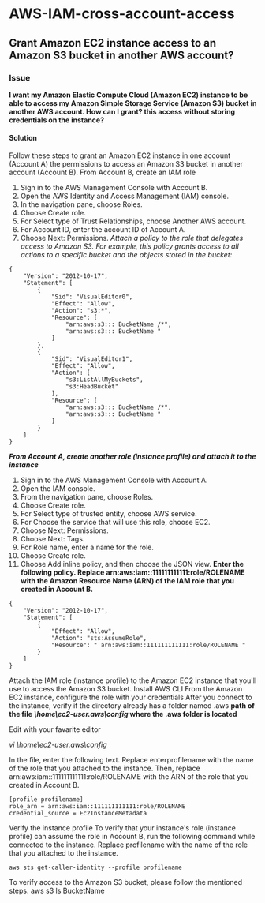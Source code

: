 # AWS-IAM-cross-account-access


## Grant Amazon EC2 instance access to an Amazon S3 bucket in another AWS account?
### Issue
**I want my Amazon Elastic Compute Cloud (Amazon EC2) instance to be able to access my Amazon Simple Storage Service (Amazon S3) bucket in another AWS account. How can I grant? this access without storing credentials on the instance?**
#### Solution
Follow these steps to grant an Amazon EC2 instance in one account (Account A) the permissions to access an Amazon S3 bucket in another account (Account B).
From Account B, create an IAM role
1.    Sign in to the AWS Management Console with Account B.
2.    Open the AWS Identity and Access Management (IAM) console.
3.    In the navigation pane, choose Roles.
4.    Choose Create role.
5.    For Select type of Trust Relationships, choose Another AWS account.
6.    For Account ID, enter the account ID of Account A.
7.    Choose Next: Permissions.
*Attach a policy to the role that delegates access to Amazon S3. For example, this policy grants access to all actions to a specific bucket and the objects stored in the bucket:*
```
{
    "Version": "2012-10-17",
    "Statement": [
        {
            "Sid": "VisualEditor0",
            "Effect": "Allow",
            "Action": "s3:*",
            "Resource": [
                "arn:aws:s3::: BucketName /*",
                "arn:aws:s3::: BucketName "
            ]
        },
        {
            "Sid": "VisualEditor1",
            "Effect": "Allow",
            "Action": [
                "s3:ListAllMyBuckets",
                "s3:HeadBucket"
            ],
            "Resource": [
                "arn:aws:s3::: BucketName /*",
                "arn:aws:s3::: BucketName "
            ]
        }
    ]
}

```

***From Account A, create another role (instance profile) and attach it to the instance***

1.    Sign in to the AWS Management Console with Account A.
2.    Open the IAM console.
3.    From the navigation pane, choose Roles.
4.    Choose Create role.
5.    For Select type of trusted entity, choose AWS service.
6.    For Choose the service that will use this role, choose EC2.
7.    Choose Next: Permissions.
8.    Choose Next: Tags.
9.    For Role name, enter a name for the role.
10.    Choose Create role.
11.    Choose Add inline policy, and then choose the JSON view.
   __Enter the following policy. Replace arn:aws:iam::111111111111:role/ROLENAME with the Amazon Resource Name (ARN) of the IAM role that you created in Account B.__
```
{
    "Version": "2012-10-17",
    "Statement": [
        {
            "Effect": "Allow",
            "Action": "sts:AssumeRole",
            "Resource": " arn:aws:iam::111111111111:role/ROLENAME "
        }
    ]
}
```

  Attach the IAM role (instance profile) to the Amazon EC2 instance that you&#39;ll use to access the
Amazon S3 bucket.
Install AWS CLI
From the Amazon EC2 instance, configure the role with your credentials
 After you connect to the instance, verify if the directory already has a folder named .aws **path of the file _\home\ec2-user\.aws\config_ where the .aws folder is located**
 
 Edit with your favarite editor

 *vi \home\ec2-user\.aws\config*

 In the file, enter the following text. Replace enterprofilename with the name of the role that you
attached to the instance. Then, replace arn:aws:iam::111111111111:role/ROLENAME with the
ARN of the role that you created in Account B.
```
[profile profilename]
role_arn = arn:aws:iam::111111111111:role/ROLENAME
credential_source = Ec2InstanceMetadata

````

Verify the instance profile
To verify that your instance&#39;s role (instance profile) can assume the role in Account B, run the
following command while connected to the instance. Replace profilename with the name of the
role that you attached to the instance.
```
aws sts get-caller-identity --profile profilename
```
To verify access to the Amazon S3 bucket, please follow the mentioned steps.
aws s3 ls BucketName
